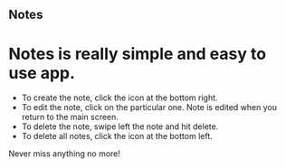 ## Notes
# Notes is really simple and easy to use app. 
* To create the note, click the icon at the bottom right.
* To edit the note, click on the particular one. Note is edited when you return to the main screen.
* To delete the note, swipe left the note and hit delete.
* To delete all notes, click the icon at the bottom left.

Never miss anything no more!

